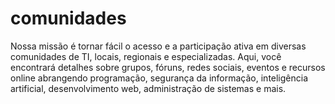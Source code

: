 # comunidades
Nossa missão é tornar fácil o acesso e a participação ativa em diversas comunidades de TI, locais, regionais e especializadas. Aqui, você encontrará detalhes sobre grupos, fóruns, redes sociais, eventos e recursos online abrangendo programação, segurança da informação, inteligência artificial, desenvolvimento web, administração de sistemas e mais.
